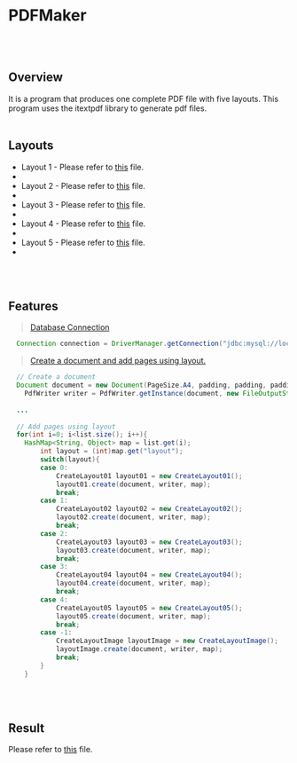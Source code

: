 # PDFMaker

<br><br>
## Overview
It is a program that produces one complete PDF file with five layouts. This program uses the itextpdf library to generate pdf files.
<br><br>

## Layouts
<ul>
  <li>Layout 1 - Please refer to <a href="https://github.com/pooi/PDFMaker/blob/master/PDFMaker/layout01.pdf">this</a> file.<li>
  <li>Layout 2 - Please refer to <a href="https://github.com/pooi/PDFMaker/blob/master/PDFMaker/layout02.pdf">this</a> file.<li>
  <li>Layout 3 - Please refer to <a href="https://github.com/pooi/PDFMaker/blob/master/PDFMaker/layout03.pdf">this</a> file.<li>
  <li>Layout 4 - Please refer to <a href="https://github.com/pooi/PDFMaker/blob/master/PDFMaker/layout04.pdf">this</a> file.<li>
  <li>Layout 5 - Please refer to <a href="https://github.com/pooi/PDFMaker/blob/master/PDFMaker/layout05.pdf">this</a> file.<li>
</ul>

<br><br>

## Features

> <a href="https://github.com/pooi/PDFMaker/blob/master/PDFMaker/src/DbConnectionPools.java">Database Connection</a>
```java
  Connection connection = DriverManager.getConnection("jdbc:mysql://localhost:3306/pageconnected", "pageconnected", "123456");
```

> <a href="https://github.com/pooi/PDFMaker/blob/master/PDFMaker/src/GeneratePDF.java">Create a document and add pages using layout.</a>
```java
  // Create a document
  Document document = new Document(PageSize.A4, padding, padding, padding, padding);
	PdfWriter writer = PdfWriter.getInstance(document, new FileOutputStream(title));
  
  ...
  
  // Add pages using layout
  for(int i=0; i<list.size(); i++){
    HashMap<String, Object> map = list.get(i);
		int layout = (int)map.get("layout");
		switch(layout){
		case 0:
			CreateLayout01 layout01 = new CreateLayout01();
			layout01.create(document, writer, map);
			break;
		case 1:
			CreateLayout02 layout02 = new CreateLayout02();
			layout02.create(document, writer, map);
			break;
		case 2:
			CreateLayout03 layout03 = new CreateLayout03();
			layout03.create(document, writer, map);
			break;
		case 3:
			CreateLayout04 layout04 = new CreateLayout04();
			layout04.create(document, writer, map);
			break;
		case 4:
			CreateLayout05 layout05 = new CreateLayout05();
			layout05.create(document, writer, map);
			break;
		case -1:
			CreateLayoutImage layoutImage = new CreateLayoutImage();
			layoutImage.create(document, writer, map);
			break;
		}
	}
```

<br><br>

## Result
Please refer to <a href="https://github.com/pooi/PDFMaker/blob/master/PDFMaker/layout00.pdf">this</a> file.
